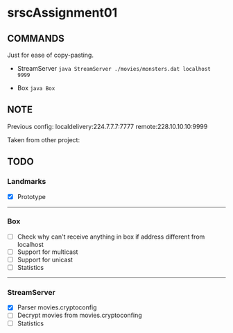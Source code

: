 # srscAssignment01

## COMMANDS

Just for ease of copy-pasting.
* StreamServer
`java StreamServer ./movies/monsters.dat localhost 9999`

* Box
`java Box`

## NOTE
Previous config:
localdelivery:224.7.7.7:7777
remote:228.10.10.10:9999

Taken from other project:


## TODO

### Landmarks
- [x] Prototype

---

### Box
- [ ] Check why can't receive anything in box if address different from localhost
- [ ] Support for multicast
- [ ] Support for unicast
- [ ] Statistics

---

### StreamServer
- [x] Parser movies.cryptoconfig
- [ ] Decrypt movies from movies.cryptoconfing
- [ ] Statistics